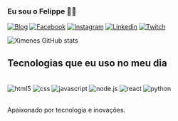 ### Eu sou o Felippe 🖐🏼

[![Blog](https://img.shields.io/website?label=FelippeXimenes&style=for-the-badge&url/http/monip.org.svg&url=https://felippeximenes.com/)](https://felippeximenes.com)
[![Facebook](https://img.shields.io/badge/Facebook-1877F2?style=for-the-badge&logo=facebook&logoColor=white)](https://www.facebook.com/felippe.ximenes)
[![Instagram](https://img.shields.io/badge/Instagram-E4405F?style=for-the-badge&logo=instagram&logoColor=white)](https://www.instagram.com/felippidios/)
[![Linkedin](https://img.shields.io/badge/LinkedIn-0077B5?style=for-the-badge&logo=linkedin&logoColor=white)](https://www.linkedin.com/in/felippe-ximenes-90848a106/)
[![Twitch](https://img.shields.io/badge/Twitch-9146FF?style=for-the-badge&logo=twitch&logoColor=white)](https://www.twitch.tv/felippidios/)

![Ximenes GitHub stats](https://github-readme-stats.vercel.app/api?username=felippeximenes&show_icons=true&theme=radical)


## Tecnologias que eu uso no meu dia

<div style="display: inline_block"><br/>
    <img align="center" alt="html5" src="https://img.shields.io/badge/HTML5-E34F26?style=for-the-badge&logo=html5&logoColor=white"/> 
    <img align="center" alt="css" src="https://img.shields.io/badge/CSS3-1572B6?style=for-the-badge&logo=css3&logoColor=white"/> 
    <img align="center" alt="javascript" src="https://img.shields.io/badge/JavaScript-F7DF1E?style=for-the-badge&logo=javascript&logoColor=black"/> 
    <img align="center" alt="node.js" src="https://img.shields.io/badge/Node.js-43853D?style=for-the-badge&logo=node.js&logoColor=white"/> 
    <img align="center" alt="react" src="https://img.shields.io/badge/React-20232A?style=for-the-badge&logo=react&logoColor=61DAFB"/> 
    <img align="center" alt="python" src="https://img.shields.io/badge/Python-3776AB?style=for-the-badge&logo=python&logoColor=white"/>
</div><br/>

Apaixonado por tecnologia e inovações.
